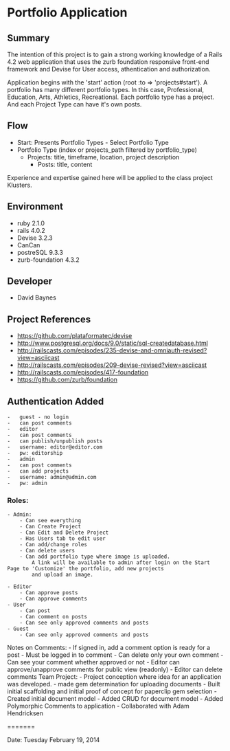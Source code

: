 
# Portfolio Application 


## Summary
The intention of this project is to gain a strong working knowledge of a Rails 4.2 web application that 
uses the zurb foundation responsive front-end framework and Devise for User access, athentication and
authorization. 

Application begins with the 'start' action (root :to => 'projects#start'). A portfolio has many different 
portfolio types. In this case, Professional, Education, Arts, Athletics, Recreational. Each portfolio type 
has a project. And each Project Type can have it's own posts.

## Flow
- Start: Presents Portfolio Types - Select Portfolio Type
- Portfolio Type (index or projects_path filtered by portfolio_type)
	- Projects: title, timeframe, location, project description
		- Posts: title, content

Experience and expertise gained here will be applied to the class project Klusters.

## Environment
- ruby 2.1.0
- rails 4.0.2
- Devise 3.2.3
- CanCan
- postreSQL 9.3.3
- zurb-foundation 4.3.2


## Developer
- David Baynes

## Project References

- https://github.com/plataformatec/devise
- http://www.postgresql.org/docs/9.0/static/sql-createdatabase.html
- http://railscasts.com/episodes/235-devise-and-omniauth-revised?view=asciicast
- http://railscasts.com/episodes/209-devise-revised?view=asciicast
- http://railscasts.com/episodes/417-foundation 
- https://github.com/zurb/foundation

## Authentication Added
	-	guest - no login
	-	can post comments
	-	editor
	-	can post comments
	-	can publish/unpublish posts
	-	username: editor@editor.com
	-	pw: editorship
	-	admin
	-	can post comments
	-	can add projects
	-	username: admin@admin.com
	-	pw: admin
	
### Roles:
	- Admin: 
		- Can see everything
		- Can Create Project
		- Can Edit and Delete Project
		- Has Users tab to edit user
		- Can add/change roles
		- Can delete users
		- Can add portfolio type where image is uploaded.
			A link will be available to admin after login on the Start Page to 'Customize' the portfolio, add new projects 
			and upload an image.
		
	- Editor
 		- Can approve posts
		- Can approve comments
	- User
		- Can post
		- Can comment on posts
		- Can see only approved comments and posts
	- Guest
		- Can see only approved comments and posts
Notes on Comments:
	- If signed in, add a comment option is ready for a post
	- Must be logged in to comment
	- Can delete only your own comment
	- Can see your comment whether approved or not
	- Editor can approve/unapprove comments for public view (readonly)
	- Editor can delete comments
Team Project:
	-	Project conception where idea for an application was developed. 
	-	made gem determination for uploading documents 
	-	Built initial scaffolding and initial proof of concept for paperclip gem selection
	-	Created initial document model 
	-	Added CRUD for document model 
	- Added Polymorphic Comments to application - Collaborated with Adam Hendricksen

=======

Date: Tuesday February 19, 2014
